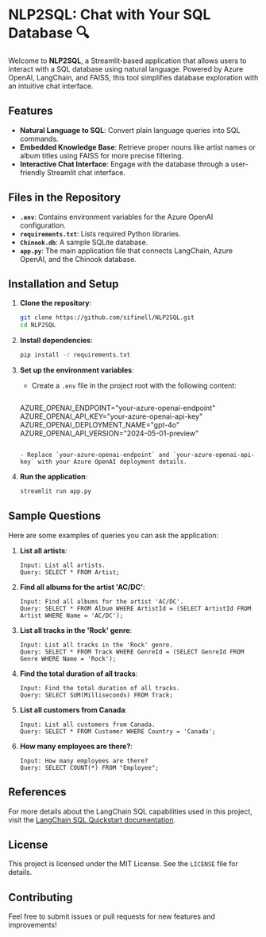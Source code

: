 # NLP2SQL: Chat with Your SQL Database 🔍

Welcome to **NLP2SQL**, a Streamlit-based application that allows users to interact with a SQL database using natural language. Powered by Azure OpenAI, LangChain, and FAISS, this tool simplifies database exploration with an intuitive chat interface.

## Features

- **Natural Language to SQL**: Convert plain language queries into SQL commands.
- **Embedded Knowledge Base**: Retrieve proper nouns like artist names or album titles using FAISS for more precise filtering.
- **Interactive Chat Interface**: Engage with the database through a user-friendly Streamlit chat interface.

## Files in the Repository

- **`.env`**: Contains environment variables for the Azure OpenAI configuration.
- **`requirements.txt`**: Lists required Python libraries.
- **`Chinook.db`**: A sample SQLite database.
- **`app.py`**: The main application file that connects LangChain, Azure OpenAI, and the Chinook database.

## Installation and Setup

1. **Clone the repository**:

    ```bash
    git clone https://github.com/sifinell/NLP2SQL.git
    cd NLP2SQL
    ```

2. **Install dependencies**:

    ```bash
    pip install -r requirements.txt
    ```

3. **Set up the environment variables**:
   - Create a `.env` file in the project root with the following content:

     ```plaintext
    AZURE_OPENAI_ENDPOINT="your-azure-openai-endpoint"
    AZURE_OPENAI_API_KEY="your-azure-openai-api-key"
    AZURE_OPENAI_DEPLOYMENT_NAME="gpt-4o"
    AZURE_OPENAI_API_VERSION="2024-05-01-preview"
     ```

   - Replace `your-azure-openai-endpoint` and `your-azure-openai-api-key` with your Azure OpenAI deployment details.

4. **Run the application**:

    ```bash
    streamlit run app.py
    ```

## Sample Questions

Here are some examples of queries you can ask the application:

1. **List all artists**:

    ```plaintext
    Input: List all artists.
    Query: SELECT * FROM Artist;
    ```

2. **Find all albums for the artist 'AC/DC'**:

    ```plaintext
    Input: Find all albums for the artist 'AC/DC'.
    Query: SELECT * FROM Album WHERE ArtistId = (SELECT ArtistId FROM Artist WHERE Name = 'AC/DC');
    ```

3. **List all tracks in the 'Rock' genre**:

    ```plaintext
    Input: List all tracks in the 'Rock' genre.
    Query: SELECT * FROM Track WHERE GenreId = (SELECT GenreId FROM Genre WHERE Name = 'Rock');
    ```

4. **Find the total duration of all tracks**:

    ```plaintext
    Input: Find the total duration of all tracks.
    Query: SELECT SUM(Milliseconds) FROM Track;
    ```

5. **List all customers from Canada**:

    ```plaintext
    Input: List all customers from Canada.
    Query: SELECT * FROM Customer WHERE Country = 'Canada';
    ```

6. **How many employees are there?**:

    ```plaintext
    Input: How many employees are there?
    Query: SELECT COUNT(*) FROM "Employee";
    ```

## References

For more details about the LangChain SQL capabilities used in this project, visit the [LangChain SQL Quickstart documentation](https://python.langchain.com/v0.1/docs/use_cases/sql/quickstart/).

## License

This project is licensed under the MIT License. See the `LICENSE` file for details.

## Contributing

Feel free to submit issues or pull requests for new features and improvements!
